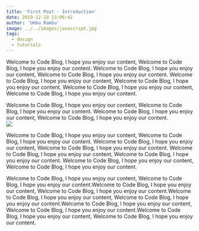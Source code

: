 ```yaml
---
title: 'First Post - Introduction'
date: 2019-12-19 13:06:42
author: 'Umbu Rambu'
image: ../../images/javascript.jpg
tags:
  - design
  - tutorials
---
```


<link rel="stylesheet" href="https://cdnjs.cloudflare.com/ajax/libs/codemirror/5.48.4/codemirror.css">
<link rel="stylesheet" href="https://cdnjs.cloudflare.com/ajax/libs/codemirror/5.48.4/addon/fold/foldgutter.js">
<link rel="stylesheet" href="https://cdnjs.cloudflare.com/ajax/libs/codemirror/5.48.4/addon/dialog/dialog.css">
<link rel="stylesheet" href="https://cdnjs.cloudflare.com/ajax/libs/codemirror/5.48.4/theme/monokai.css">
<script src="https://cdnjs.cloudflare.com/ajax/libs/codemirror/5.48.4/codemirror.js"></script>
<script src="https://cdnjs.cloudflare.com/ajax/libs/codemirror/5.48.4/addon/search/searchcursor.js"></script>
<script src="https://cdnjs.cloudflare.com/ajax/libs/codemirror/5.48.4/addon/search/search.js"></script>
<script src="https://cdnjs.cloudflare.com/ajax/libs/codemirror/5.48.4/addon/dialog/dialog.js"></script>
<script src="https://cdnjs.cloudflare.com/ajax/libs/codemirror/5.48.4/addon/edit/matchbrackets.js"></script>
<script src="https://cdnjs.cloudflare.com/ajax/libs/codemirror/5.48.4/addon/edit/closebrackets.js"></script>
<script src="https://cdnjs.cloudflare.com/ajax/libs/codemirror/5.48.4/addon/comment/comment.js"></script>
<script src="https://cdnjs.cloudflare.com/ajax/libs/codemirror/5.48.4/addon/wrap/hardwrap.js"></script>
<script src="https://cdnjs.cloudflare.com/ajax/libs/codemirror/5.48.4/addon/fold/foldcode.js"></script>
<script src="https://cdnjs.cloudflare.com/ajax/libs/codemirror/5.48.4/addon/fold/brace-fold.js"></script>
<script src="https://cdnjs.cloudflare.com/ajax/libs/codemirror/5.48.4/mode/javascript/javascript.js"></script>
<script src="https://cdnjs.cloudflare.com/ajax/libs/codemirror/5.48.4/keymap/sublime.js"></script>
<script src="https://cdnjs.cloudflare.com/ajax/libs/codemirror/5.48.4/mode/php/php.js" ></script>
<script src="https://cdnjs.cloudflare.com/ajax/libs/codemirror/5.48.4/mode/pascal/pascal.js" ></script>
<script src="https://cdnjs.cloudflare.com/ajax/libs/codemirror/5.48.4/mode/css/css.js" ></script>
 

<style>
  .CodeMirror {border-top: 1px solid #eee; border-bottom: 1px solid #eee; line-height: 1.3; height: 500px}
  .CodeMirror-linenumbers { padding: 0 8px; }
</style>
 
Welcome to Code Blog, I hope you enjoy our content, Welcome to Code Blog, I hope you enjoy our content.
Welcome to Code Blog, I hope you enjoy our content, Welcome to Code Blog, I hope you enjoy our content.
Welcome to Code Blog, I hope you enjoy our content, Welcome to Code Blog, I hope you enjoy our content.
Welcome to Code Blog, I hope you enjoy our content, Welcome to Code Blog, I hope you enjoy our content.

<div id="code1"></div>
Welcome to Code Blog, I hope you enjoy our content, Welcome to Code Blog, I hope you enjoy our content.
Welcome to Code Blog, I hope you enjoy our content, Welcome to Code Blog, I hope you enjoy our content.
<div id="code2"></div>

<img src="../page-data/assets/images/javascript.jpg" class="img-fluid" />

Welcome to Code Blog, I hope you enjoy our content, Welcome to Code Blog, I hope you enjoy our content.
Welcome to Code Blog, I hope you enjoy our content, Welcome to Code Blog, I hope you enjoy our content.
Welcome to Code Blog, I hope you enjoy our content, Welcome to Code Blog, I hope you enjoy our content.
Welcome to Code Blog, I hope you enjoy our content, Welcome to Code Blog, I hope you enjoy our content.

<script type="text/javascript" src="../page-data/assets/js/first-post.js"></script>


Welcome to Code Blog, I hope you enjoy our content, Welcome to Code Blog, I hope you enjoy our content.Welcome to Code Blog, I hope you enjoy our content, Welcome to Code Blog, I hope you enjoy our content.Welcome to Code Blog, I hope you enjoy our content, Welcome to Code Blog, I hope you enjoy our content.Welcome to Code Blog, I hope you enjoy our content, Welcome to Code Blog, I hope you enjoy our content.Welcome to Code Blog, I hope you enjoy our content, Welcome to Code Blog, I hope you enjoy our content.